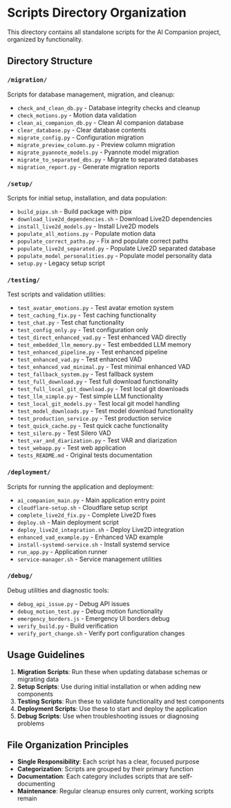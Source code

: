 # Scripts Directory Organization

This directory contains all standalone scripts for the AI Companion project, organized by functionality.

## Directory Structure

### `/migration/`
Scripts for database management, migration, and cleanup:
- `check_and_clean_db.py` - Database integrity checks and cleanup
- `check_motions.py` - Motion data validation
- `clean_ai_companion_db.py` - Clean AI companion database
- `clear_database.py` - Clear database contents
- `migrate_config.py` - Configuration migration
- `migrate_preview_column.py` - Preview column migration
- `migrate_pyannote_models.py` - Pyannote model migration
- `migrate_to_separated_dbs.py` - Migrate to separated databases
- `migration_report.py` - Generate migration reports

### `/setup/`
Scripts for initial setup, installation, and data population:
- `build_pipx.sh` - Build package with pipx
- `download_live2d_dependencies.sh` - Download Live2D dependencies
- `install_live2d_models.py` - Install Live2D models
- `populate_all_motions.py` - Populate motion data
- `populate_correct_paths.py` - Fix and populate correct paths
- `populate_live2d_separated.py` - Populate Live2D separated database
- `populate_model_personalities.py` - Populate model personality data
- `setup.py` - Legacy setup script

### `/testing/`
Test scripts and validation utilities:
- `test_avatar_emotions.py` - Test avatar emotion system
- `test_caching_fix.py` - Test caching functionality
- `test_chat.py` - Test chat functionality
- `test_config_only.py` - Test configuration only
- `test_direct_enhanced_vad.py` - Test enhanced VAD directly
- `test_embedded_llm_memory.py` - Test embedded LLM memory
- `test_enhanced_pipeline.py` - Test enhanced pipeline
- `test_enhanced_vad.py` - Test enhanced VAD
- `test_enhanced_vad_minimal.py` - Test minimal enhanced VAD
- `test_fallback_system.py` - Test fallback system
- `test_full_download.py` - Test full download functionality
- `test_full_local_git_download.py` - Test local git downloads
- `test_llm_simple.py` - Test simple LLM functionality
- `test_local_git_models.py` - Test local git model handling
- `test_model_downloads.py` - Test model download functionality
- `test_production_service.py` - Test production service
- `test_quick_cache.py` - Test quick cache functionality
- `test_silero.py` - Test Silero VAD
- `test_var_and_diarization.py` - Test VAR and diarization
- `test_webapp.py` - Test web application
- `tests_README.md` - Original tests documentation

### `/deployment/`
Scripts for running the application and deployment:
- `ai_companion_main.py` - Main application entry point
- `cloudflare-setup.sh` - Cloudflare setup script
- `complete_live2d_fix.py` - Complete Live2D fixes
- `deploy.sh` - Main deployment script
- `deploy_live2d_integration.sh` - Deploy Live2D integration
- `enhanced_vad_example.py` - Enhanced VAD example
- `install-systemd-service.sh` - Install systemd service
- `run_app.py` - Application runner
- `service-manager.sh` - Service management utilities

### `/debug/`
Debug utilities and diagnostic tools:
- `debug_api_issue.py` - Debug API issues
- `debug_motion_test.py` - Debug motion functionality
- `emergency_borders.js` - Emergency UI borders debug
- `verify_build.py` - Build verification
- `verify_port_change.sh` - Verify port configuration changes

## Usage Guidelines

1. **Migration Scripts**: Run these when updating database schemas or migrating data
2. **Setup Scripts**: Use during initial installation or when adding new components
3. **Testing Scripts**: Run these to validate functionality and test components
4. **Deployment Scripts**: Use these to start and deploy the application
5. **Debug Scripts**: Use when troubleshooting issues or diagnosing problems

## File Organization Principles

- **Single Responsibility**: Each script has a clear, focused purpose
- **Categorization**: Scripts are grouped by their primary function
- **Documentation**: Each category includes scripts that are self-documenting
- **Maintenance**: Regular cleanup ensures only current, working scripts remain
